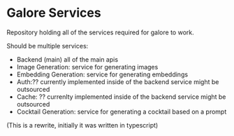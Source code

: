 # Galore Services

Repository holding all of the services required for galore to work.

Should be multiple services:

- Backend (main) all of the main apis
- Image Generation: service for generating images
- Embedding Generation: service for generating embeddings
- Auth:?? currently implemented inside of the backend service might be
  outsourced
- Cache: ?? currenlty implemented inside of the backend service might be
  outsourced
- Cocktail Generation: service for generating a cocktail based on a prompt

(This is a rewrite, initially it was written in typescript)
